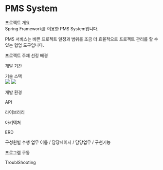 # PMS System

프로젝트 개요  
Spring Framework를 이용한 PMS System입니다.

PMS 서비스는
바쁜 프로젝트 일정과 범위를 조금 더
효율적으로 프로젝트 관리를 할 수
있는 협업 도구입니다.

프로젝트 주제 선정 배경

개발 기간

기술 스택  
<img src="https://img.shields.io/badge/java-007396?style=for-the-badge&logo=java&logoColor=white"> 
<img src="https://img.shields.io/badge/html5-E34F26?style=for-the-badge&logo=html5&logoColor=white">

개발 환경

API

라이브러리

아키텍처

ERD

구성원별 수행 업무
이름 / 담당페이지 / 담당업무 / 구현기능

프로그램 구동

TroublShooting
